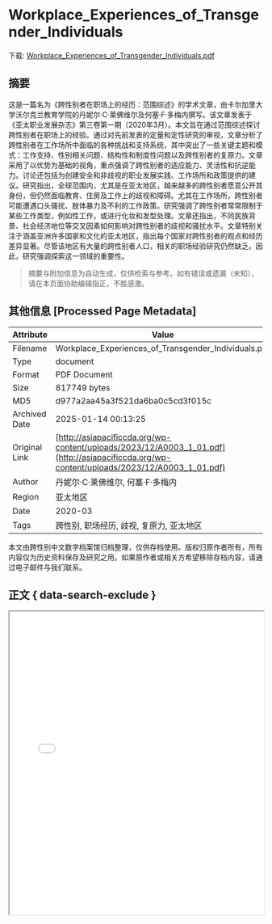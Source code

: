 # Workplace_Experiences_of_Transgender_Individuals

<!-- tcd_download_link -->
下载: <a href="../Workplace_Experiences_of_Transgender_Individuals.pdf" download>Workplace_Experiences_of_Transgender_Individuals.pdf</a>
<!-- tcd_download_link_end -->

## 摘要

<!-- tcd_abstract -->
这是一篇名为《跨性别者在职场上的经历：范围综述》的学术文章，由卡尔加里大学沃尔克兰教育学院的丹妮尔·C·莱佛维尔及何塞·F·多梅内撰写。该文章发表于《亚太职业发展杂志》第三卷第一期（2020年3月）。本文旨在通过范围综述探讨跨性别者在职场上的经验。通过对先前发表的定量和定性研究的审视，文章分析了跨性别者在工作场所中面临的各种挑战和支持系统，其中突出了一些关键主题和模式：工作支持、性别相关问题、结构性和制度性问题以及跨性别者的复原力。文章采用了以优势为基础的视角，重点强调了跨性别者的适应能力、灵活性和抗逆能力。讨论还包括为创建安全和非歧视的职业发展实践、工作场所和政策提供的建议。研究指出，全球范围内，尤其是在亚太地区，越来越多的跨性别者愿意公开其身份，但仍然面临教育、住房及工作上的歧视和障碍。尤其在工作场所，跨性别者可能遭遇口头骚扰、肢体暴力及不利的工作政策。研究强调了跨性别者常常限制于某些工作类型，例如性工作，或进行化妆和发型处理。文章还指出，不同民族背景、社会经济地位等交叉因素如何影响对跨性别者的歧视和骚扰水平。文章特别关注于涵盖亚洲许多国家和文化的亚太地区，指出每个国家对跨性别者的观点和经历差异显著。尽管该地区有大量的跨性别者人口，相关的职场经验研究仍然缺乏。因此，研究强调探索这一领域的重要性。

<!-- tcd_abstract_end -->

> 摘要与附加信息为自动生成，仅供检索与参考。如有错误或遗漏（未知），请在本页面协助编辑指正，不胜感激。

## 其他信息 [Processed Page Metadata]

| Attribute       | Value                                  |
|-----------------|----------------------------------------|
| Filename        | Workplace_Experiences_of_Transgender_Individuals.pdf                             |
| Type            | document                                 |
| Format          | PDF Document                               |
| Size            | 817749 bytes                           |
| MD5             | d977a2aa45a3f521da6ba0c5cd3f015c                                  |
| Archived Date   | 2025-01-14 00:13:25                             |
| Original Link   | [http://asiapacificcda.org/wp-content/uploads/2023/12/A0003_1_01.pdf](http://asiapacificcda.org/wp-content/uploads/2023/12/A0003_1_01.pdf)                         |
| Author          | 丹妮尔·C·莱佛维尔, 何塞·F·多梅内                               |
| Region          | 亚太地区                               |
| Date            | 2020-03                                 |
| Tags            | 跨性别, 职场经历, 歧视, 复原力, 亚太地区                                 |

本文由跨性别中文数字档案馆归档整理，仅供存档使用。版权归原作者所有，所有内容仅为历史资料保存及研究之用。如果原作者或相关方希望移除存档内容，请通过电子邮件与我们联系。

## 正文 { data-search-exclude }

<!-- tcd_main_text -->
<iframe src="../Workplace_Experiences_of_Transgender_Individuals.pdf" width="100%" height="600px">
    <p>无法显示PDF，请下载查看。</p>
</iframe>
<!-- tcd_main_text_end -->

